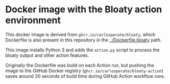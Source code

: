 # Docker image with the Bloaty action environment

This docker image is derived from `ghcr.io/carlosperate/bloaty`, which
Dockerfile is also present in this repository in the
[../Dockerfile.bloaty](../Dockerfile.bloaty) path.

This image installs Python 3 and adds the `action.py` script to process the
bloaty output and other action features.

Originally the Dockerfile was build on each Action run, but pushing the image
to the GitHub Docker registry (`ghcr.io/carlosperate/bloaty-action`)
saves around 30 seconds of build time during GitHub Action workflow runs.
